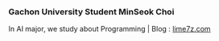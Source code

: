 ### Gachon University Student MinSeok Choi
 
In AI major, we study about Programming | Blog : [lime7z.com](https://lime7z.com)
